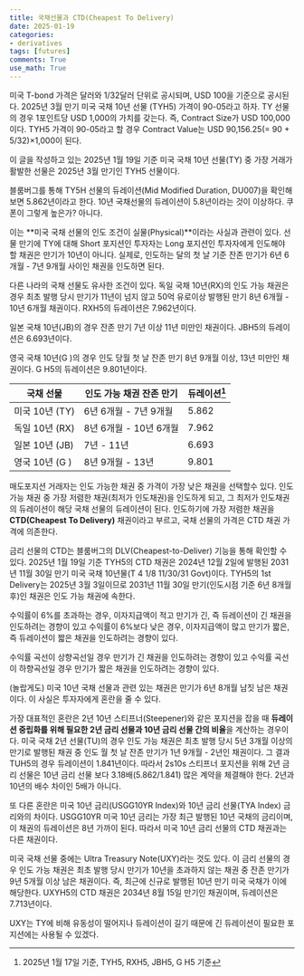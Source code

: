 ```yaml
---
title: 국채선물과 CTD(Cheapest To Delivery)
date: 2025-01-19
categories: 
- derivatives
tags: [futures]
comments: True
use_math: True
---
```


미국 T-bond 가격은 달러와 1/32달러 단위로 공시되며, USD 100을 기준으로 공시된다.
2025년 3월 만기 미국 국채 10년 선물 (TYH5) 가격이 90-05라고 하자. TY 선물의 경우 1포인트당 USD 1,000의 가치를 갖는다. 즉, Contract Size가 USD 100,000이다.
TYH5 가격이 90-05라고 할 경우 Contract Value는 USD 90,156.25(= 90 + 5/32)×1,000이 된다.

이 글을 작성하고 있는 2025년 1월 19일 기준 미국 국채 10년 선물(TY) 중 가장 거래가 활발한 선물은 2025년 3월 만기인 TYH5 선물이다. 

블룸버그를 통해 TY5H 선물의 듀레이션(Mid Modified Duration, DU007)을 확인해보면 5.862년이라고 한다. 10년 국채선물의 듀레이션이 5.8년이라는 것이 이상하다. 쿠폰이 그렇게 높은가? 아니다. 

이는 **미국 국채 선물의 인도 조건이 실물(Physical)**이라는 사실과 관련이 있다. 선물 만기에 TY에 대해 Short 포지션인 투자자는 Long 포지션인 투자자에게 인도해야 할 채권은 만기가 10년이 아니다. 실제로, 인도하는 달의 첫 날 기준 잔존 만기가 6년 6개월 - 7년 9개월 사이인 채권을 인도하면 된다.

다른 나라의 국채 선물도 유사한 조건이 있다. 독일 국채 10년(RX)의 인도 가능 채권은 경우 최초 발행 당시 만기가 11년이 넘지 않고 50억 유로이상 발행된 만기 8년 6개월 - 10년 6개월 채권이다. RXH5의 듀레이션은 7.962년이다.

일본 국채 10년(JB)의 경우 잔존 만기 7년 이상 11년 미만인 채권이다.  JBH5의 듀레이션은 6.693년이다.

영국 국채 10년(G )의 경우 인도 당월 첫 날 잔존 만기 8년 9개월 이상, 13년 미만인 채권이다. G H5의 듀레이션은 9.801년이다.



| 국채 선물      | 인도 가능 채권 잔존 만기 | 듀레이션[^1] |
| -------------- | ------------------------ | ------------ |
| 미국 10년 (TY) | 6년 6개월 - 7년 9개월    | 5.862        |
| 독일 10년 (RX) | 8년 6개월 - 10년 6개월   | 7.962        |
| 일본 10년 (JB) | 7년 - 11년               | 6.693        |
| 영국 10년 (G ) | 8년 9개월 - 13년         | 9.801        |

[^1]: 2025년 1월 17일 기준, TYH5, RXH5, JBH5, G H5 기준



매도포지션 거래자는 인도 가능한 채권 중 가격이 가장 낮은 채권을 선택할수 있다. 인도 가능 채권 중 가장 저렴한 채권(최저가 인도채권)을 인도하게 되고, 그 최저가 인도채권의 듀레이션이 해당 국채 선물의 듀레이션이 된다. 인도하기에 가장 저렴한 채권을 **CTD(Cheapest To Delivery)** 채권이라고 부르고, 국채 선물의 가격은 CTD 채권 가격에 의존한다. 

금리 선물의 CTD는 블룸버그의 DLV(Cheapest-to-Deliver) 기능을 통해 확인할 수 있다. 2025년 1월 19일 기준 TYH5의 CTD 채권은 2024년 12월 2일에 발행된 2031년 11월 30일 만기 미국 국채 10년물(T 4 1/8 11/30/31 Govt)이다. TYH5의 1st Delivery는 2025년 3월 3일이므로 2031년 11월 30일 만기(인도시점 기준 6년 8개월 후)인 채권은 인도 가능 채권에 속한다.

수익률이 6%를 초과하는 경우, 이자지급액이 적고 만기가 긴, 즉 듀레이션이 긴 채권을 인도하려는 경향이 있고
수익률이 6%보다 낮은 경우, 이자지급액이 많고 만기가 짧은, 즉 듀레이션이 짧은 채권을 인도하려는 경향이 있다.

수익률 곡선이 상향곡선일 경우 만기가 긴 채권을 인도하려는 경향이 있고
수익률 곡선이 하향곡선일 경우 만기가 짧은 채권을 인도하려는 경향이 있다.



(놀랍게도) 미국 10년 국채 선물과 관련 있는 채권은 만기가 6년 8개월 남짓 남은 채권이다. 이 사실은 투자자에게 혼란을 줄 수 있다. 

가장 대표적인 혼란은 2년 10년 스티프너(Steepener)와 같은 포지션을 잡을 때 **듀레이션 중립화를 위해 필요한 2년 금리 선물과 10년 금리 선물 간의 비율**을 계산하는 경우이다. 미국 국채 2년 선물(TU)의 경우 인도 가능 채권은 최초 발행 당시 5년 3개월 이상의 만기로 발행된 채권 중 인도 월 첫 날 잔존 만기가 1년 9개월 - 2년인 채권이다. 그 결과 TUH5의 경우 듀레이션이 1.841년이다. 따라서 2s10s 스티프너 포지션을 위해 2년 금리 선물은 10년 금리 선물 보다 3.18배(5.862/1.841) 많은 계약을 체결해야 한다. 2년과 10년의 배수 차이인 5배가 아니다.

또 다른 혼란은 미국 10년 금리(USGG10YR Index)와 10년 금리 선물(TYA Index) 금리와의 차이다. USGG10YR 미국 10년 금리는 가장 최근 발행된 10년 국채의 금리이며, 이 채권의 듀레이션은 8년 가까이 된다. 따라서 미국 10년 금리 선물의 CTD 채권과는 다른 채권이다.

미국 국채 선물 중에는 Ultra Treasury Note(UXY)라는 것도 있다. 이 금리 선물의 경우 인도 가능 채권은 최초 발행 당시 만기가 10년을 초과하지 않는 채권 중 잔존 만기가 9년 5개월 이상 남은 채권이다. 즉, 최근에 신규로 발행된 10년 만기 미국 국채가 이에 해당한다. UXYH5의 CTD 채권은 2034년 8월 15일 만기인 채권이며, 듀레이션은 7.713년이다.

UXY는 TY에 비해 유동성이 떨어지나 듀레이션이 길기 때문에 긴 듀레이션이 필요한 포지션에는 사용될 수 있겠다. 





